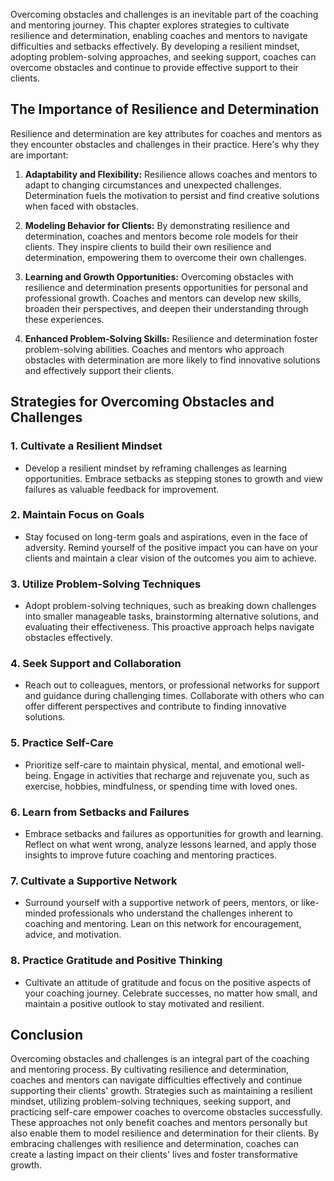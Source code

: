 
Overcoming obstacles and challenges is an inevitable part of the coaching and mentoring journey. This chapter explores strategies to cultivate resilience and determination, enabling coaches and mentors to navigate difficulties and setbacks effectively. By developing a resilient mindset, adopting problem-solving approaches, and seeking support, coaches can overcome obstacles and continue to provide effective support to their clients.

The Importance of Resilience and Determination
----------------------------------------------

Resilience and determination are key attributes for coaches and mentors as they encounter obstacles and challenges in their practice. Here's why they are important:

1. **Adaptability and Flexibility:** Resilience allows coaches and mentors to adapt to changing circumstances and unexpected challenges. Determination fuels the motivation to persist and find creative solutions when faced with obstacles.

2. **Modeling Behavior for Clients:** By demonstrating resilience and determination, coaches and mentors become role models for their clients. They inspire clients to build their own resilience and determination, empowering them to overcome their own challenges.

3. **Learning and Growth Opportunities:** Overcoming obstacles with resilience and determination presents opportunities for personal and professional growth. Coaches and mentors can develop new skills, broaden their perspectives, and deepen their understanding through these experiences.

4. **Enhanced Problem-Solving Skills:** Resilience and determination foster problem-solving abilities. Coaches and mentors who approach obstacles with determination are more likely to find innovative solutions and effectively support their clients.

Strategies for Overcoming Obstacles and Challenges
--------------------------------------------------

### 1. **Cultivate a Resilient Mindset**

* Develop a resilient mindset by reframing challenges as learning opportunities. Embrace setbacks as stepping stones to growth and view failures as valuable feedback for improvement.

### 2. **Maintain Focus on Goals**

* Stay focused on long-term goals and aspirations, even in the face of adversity. Remind yourself of the positive impact you can have on your clients and maintain a clear vision of the outcomes you aim to achieve.

### 3. **Utilize Problem-Solving Techniques**

* Adopt problem-solving techniques, such as breaking down challenges into smaller manageable tasks, brainstorming alternative solutions, and evaluating their effectiveness. This proactive approach helps navigate obstacles effectively.

### 4. **Seek Support and Collaboration**

* Reach out to colleagues, mentors, or professional networks for support and guidance during challenging times. Collaborate with others who can offer different perspectives and contribute to finding innovative solutions.

### 5. **Practice Self-Care**

* Prioritize self-care to maintain physical, mental, and emotional well-being. Engage in activities that recharge and rejuvenate you, such as exercise, hobbies, mindfulness, or spending time with loved ones.

### 6. **Learn from Setbacks and Failures**

* Embrace setbacks and failures as opportunities for growth and learning. Reflect on what went wrong, analyze lessons learned, and apply those insights to improve future coaching and mentoring practices.

### 7. **Cultivate a Supportive Network**

* Surround yourself with a supportive network of peers, mentors, or like-minded professionals who understand the challenges inherent to coaching and mentoring. Lean on this network for encouragement, advice, and motivation.

### 8. **Practice Gratitude and Positive Thinking**

* Cultivate an attitude of gratitude and focus on the positive aspects of your coaching journey. Celebrate successes, no matter how small, and maintain a positive outlook to stay motivated and resilient.

Conclusion
----------

Overcoming obstacles and challenges is an integral part of the coaching and mentoring process. By cultivating resilience and determination, coaches and mentors can navigate difficulties effectively and continue supporting their clients' growth. Strategies such as maintaining a resilient mindset, utilizing problem-solving techniques, seeking support, and practicing self-care empower coaches to overcome obstacles successfully. These approaches not only benefit coaches and mentors personally but also enable them to model resilience and determination for their clients. By embracing challenges with resilience and determination, coaches can create a lasting impact on their clients' lives and foster transformative growth.
